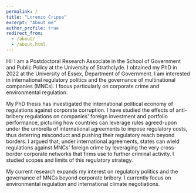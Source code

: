 ```yaml
---
permalink: /
title: "Lorenzo Crippa"
excerpt: "About me"
author_profile: true
redirect_from: 
  - /about/
  - /about.html
---
```


Hi! I am a Postdoctoral Research Associate in the School of Government and Public Policy at the University of Strathclyde. I obtained my PhD in 2022 at the University of Essex, Department of Government. I am interested in international regulatory politics and the governance of multinational companies (MNCs). I focus particularly on corporate crime and environmental regulation.

My PhD thesis has investigated the international political economy of regulations against corporate corruption. I have studied the effects of anti-bribery regulations on companies' foreign investment and portfolio performance, picturing how countries can leverage rules agreed-upon under the umbrella of international agreements to impose regulatory costs, thus deterring misconduct and pushing their regulatory reach beyond borders. I argued that, under international agreements, states can wield regulations against MNCs' foreign crime by leveraging the very cross-border corporate networks that firms use to further criminal activity. I studied scopes and limits of this regulatory strategy.

My current research expands my interest on regulatory politics and the governance of MNCs beyond corporate bribery. I currently focus on environmental regulation and international climate negotiations.

